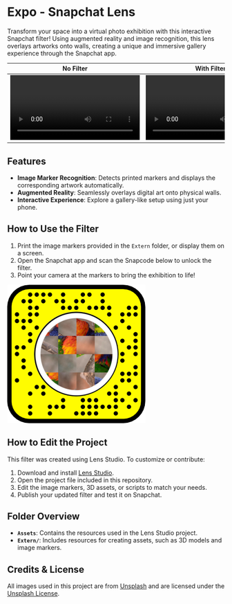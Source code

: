 # Expo - Snapchat Lens 

Transform your space into a virtual photo exhibition with this interactive Snapchat filter! Using augmented reality and image recognition, this lens overlays artworks onto walls, creating a unique and immersive gallery experience through the Snapchat app.

| No Filter | With Filter |
| --- | --- |
| <video controls src="Extern/preview-nofilter.mp4"></video> | <video controls src="Extern/preview-filter.mp4"></video> |

## Features

- **Image Marker Recognition**: Detects printed markers and displays the corresponding artwork automatically.
- **Augmented Reality**: Seamlessly overlays digital art onto physical walls.
- **Interactive Experience**: Explore a gallery-like setup using just your phone.

## How to Use the Filter

1. Print the image markers provided in the `Extern` folder, or display them on a screen.
2. Open the Snapchat app and scan the Snapcode below to unlock the filter.
3. Point your camera at the markers to bring the exhibition to life!

[![Snapcode](Extern/snapcode.png)](https://lens.snap.com/experience/f49ec178-29ed-4827-9516-54b2a22d600c)

## How to Edit the Project

This filter was created using Lens Studio. To customize or contribute:

1. Download and install [Lens Studio](https://lensstudio.snapchat.com/).
2. Open the project file included in this repository.
3. Edit the image markers, 3D assets, or scripts to match your needs.
4. Publish your updated filter and test it on Snapchat.

## Folder Overview

- **`Assets`**: Contains the resources used in the Lens Studio project.
- **`Extern/`**: Includes resources for creating assets, such as 3D models and image markers.

## Credits & License

All images used in this project are from [Unsplash](https://unsplash.com/fr/@enzodeg40) and are licensed under the [Unsplash License](https://unsplash.com/license).
